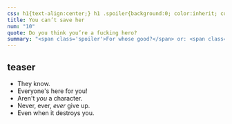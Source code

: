 ```yaml
---
css: h1{text-align:center;} h1 .spoiler{background:0; color:inherit; cursor:auto;}
title: You can’t save her
num: "10"
quote: Do you think you’re a fucking hero?
summary: "<span class='spoiler'>For whose good?</span> or: <span class='spoiler'>Joce stakes her last chance at stability for the chance to drag Kay Lin down from the brink, even if it kills her.</span>"
---
```

## teaser
- They know. <!--Sq+WR-->
- Everyone's here for you! <!--alliance-->
- Aren't *you* a character. <!--D chatter-->
- Never, ever, *ever* give up. <!--people die when they are killed-->
- <span class="spoiler">Even when it destroys you.</span>